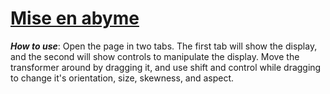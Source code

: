 # [Mise en abyme](http://ajhamwood.github.io/abyme)

**_How to use_**: Open the page in two tabs. The first tab will show the display, and the second will show controls to manipulate the display. Move the transformer around by dragging it, and use shift and control while dragging to change it's orientation, size, skewness, and aspect.
